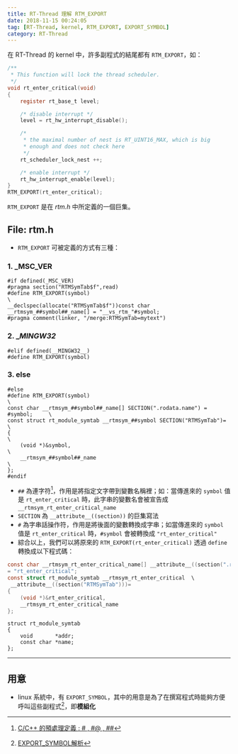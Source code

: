 ```yaml
---
title: RT-Thread 理解 RTM_EXPORT
date: 2018-11-15 00:24:05
tag: [RT-Thread, kernel, RTM_EXPORT, EXPORT_SYMBOL]
category: RT-Thread
---
```

在 RT-Thread 的 kernel 中，許多副程式的結尾都有 `RTM_EXPORT`，如：

```c :file: scheduler.c =360
/** 
 * This function will lock the thread scheduler.
 */
void rt_enter_critical(void)
{
    register rt_base_t level;

    /* disable interrupt */
    level = rt_hw_interrupt_disable();

    /*
     * the maximal number of nest is RT_UINT16_MAX, which is big
     * enough and does not check here
     */
    rt_scheduler_lock_nest ++;

    /* enable interrupt */
    rt_hw_interrupt_enable(level);
}
RTM_EXPORT(rt_enter_critical);
```
`RTM_EXPORT` 是在 *rtm.h* 中所定義的一個巨集。

<!-- more -->

## File: rtm.h
- `RTM_EXPORT` 可被定義的方式有三種：

### 1. _MSC_VER
```c=20 :file: rtm.h
#if defined(_MSC_VER)
#pragma section("RTMSymTab$f",read)
#define RTM_EXPORT(symbol)                                            \
__declspec(allocate("RTMSymTab$f"))const char __rtmsym_##symbol##_name[] = "__vs_rtm_"#symbol;
#pragma comment(linker, "/merge:RTMSymTab=mytext")

```

### 2. __MINGW32_
```c=26
#elif defined(__MINGW32__)
#define RTM_EXPORT(symbol)
```

### 3. else
```c=29
#else
#define RTM_EXPORT(symbol)                                            \
const char __rtmsym_##symbol##_name[] SECTION(".rodata.name") = #symbol;     \
const struct rt_module_symtab __rtmsym_##symbol SECTION("RTMSymTab")= \
{                                                                     \
    (void *)&symbol,                                                  \
    __rtmsym_##symbol##_name                                          \
};
#endif
```

- `##` 為連字符[^1]，作用是將指定文字帶到變數名稱裡；如：當傳進來的 `symbol` 值是 `rt_enter_critical` 時，此字串的變數名會被宣告成 `__rtmsym_rt_enter_critical_name`
- `SECTION` 為 `__attribute__((section))` 的巨集寫法
- `#` 為字串話操作符，作用是將後面的變數轉換成字串；如當傳進來的 `symbol` 值是 `rt_enter_critical` 時，`#symbol` 會被轉換成 `"rt_enter_critical"`
- 綜合以上，我們可以將原來的 `RTM_EXPORT(rt_enter_critical)` 透過 `define` 轉換成以下程式碼：

```c
const char __rtmsym_rt_enter_critical_name[] __attribute__((section(".rodata.name"))) \
= "rt_enter_critical";
const struct rt_module_symtab __rtmsym_rt_enter_critical  \
 __attribute__((section("RTMSymTab")))=
{                                                                     
    (void *)&rt_enter_critical,                                                  
    __rtmsym_rt_enter_critical_name                                          
};
```

[^1]:[C/C++ 的預處理定義 : # , #@ , ##](https://blog.xuite.net/jesonchung/scienceview/93554778-C%2FC%2B%2B+的預處理定義+%3A+%23+%2C++%23%40+%2C+%23%23)

```c=14 :struct rt_module_symtab
struct rt_module_symtab
{
    void       *addr;
    const char *name;
};
```
---

## 用意

- linux 系統中，有 `EXPORT_SYMBOL`，其中的用意是為了在撰寫程式時能夠方便呼叫這些副程式[^2]，即**模組化**

[^2]:[EXPORT_SYMBOL解析](http://www.cnblogs.com/dyllove98/p/3186967.html)